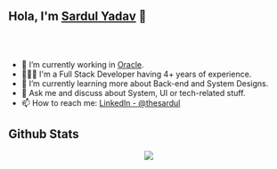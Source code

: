 ## Hola, I'm [Sardul Yadav](https://thesardul.com/) 👋

<br/>
<br/>


- 🔭 I’m currently working in [Oracle](https://www.oracle.com/industries/financial-services/banking/digital-experience.html).
- 👨🏻‍💻 I'm a Full Stack Developer having 4+ years of experience.
- 🌱 I’m currently learning more about Back-end and System Designs.
- 💬 Ask me and discuss about System, UI or tech-related stuff.
- 📫 How to reach me: [LinkedIn - @thesardul](https://www.linkedin.com/in/thesardul/)

## Github Stats

<div align="center"><img src="https://github-readme-stats.vercel.app/api?username=thesardul&show_icons=true&theme=synthwave&count_private=true" align="center" /></div>
<br />
